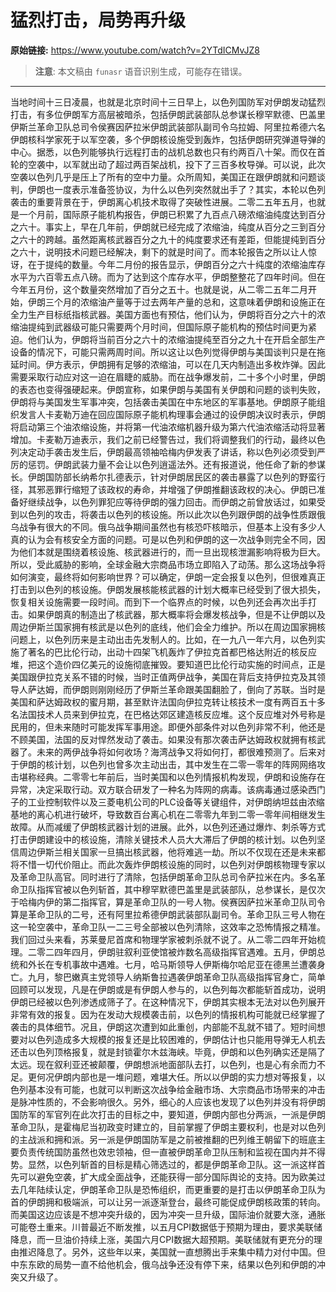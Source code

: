 # 猛烈打击，局势再升级

**原始链接:** <https://www.youtube.com/watch?v=2YTdICMvJZ8>

> **注意**: 本文稿由 `funasr` 语音识别生成，可能存在错误。

---

当地时间十三日凌晨，也就是北京时间十三日早上，以色列国防军对伊朗发动猛烈打击，有多位伊朗军方高层被暗杀，包括伊朗武装部队总参谋长穆罕默德、巴盖里伊斯兰革命卫队总司令侯赛因萨拉米伊朗武装部队副司令乌拉姆、阿里拉希德六名伊朗核科学家死于以军空袭，多个伊朗核设施受到轰炸，包括伊朗研究弹道导弹的中心。据悉，以色列能够执行远程打击的战机总数也只有约两百八十架。而仅在首轮的空袭中，以军就出动了超过两百架战机，投下了三百多枚导弹。可以说，此次空袭以色列几乎是压上了所有的空中力量。众所周知，美国正在跟伊朗就和问题谈判，伊朗也一度表示准备签协议，为什么以色列突然就出手了？其实，本轮以色列袭击的重要背景在于，伊朗离心机技术取得了突破性进展。二零二五年五月，也就是一个月前，国际原子能机构报告，伊朗已积累了九百点八磅浓缩油纯度达到百分之六十。事实上，早在几年前，伊朗就已经完成了浓缩油，纯度从百分之三到百分之六十的跨越。虽然距离核武器百分之九十的纯度要求还有差距，但能提纯到百分之六十，说明技术问题已经解决，剩下的就是时间了。而本轮报告之所以让人惊讶，在于提纯的数量。今年二月份的报告显示，伊朗百分之六十纯度的浓缩油库存水平为六百零五点八磅。而为了达到这个库存水平，伊朗整整花了四年时间。但在今年五月份，这个数量突然增加了百分之五十。也就是说，从二零二五年二月开始，伊朗三个月的浓缩油产量等于过去两年产量的总和，这意味着伊朗和设施正在全力生产目标纸指核武器。美国方面也有预估，他们认为，伊朗将百分之六十的浓缩油提纯到武器级可能只需要两个月时间，但国际原子能机构的预估时间更为紧迫。他们认为，伊朗将当前百分之六十的浓缩油提纯至百分之九十在开启全部生产设备的情况下，可能只需两周时间。所以这让以色列觉得伊朗与美国谈判只是在拖延时间。伊方表示，伊朗拥有足够的浓缩油，可以在几天内制造出多枚炸弹。因此需要采取行动应对这一迫在眉睫的威胁。而在战争爆发前，二十多个小时里，伊朗的表态也变得强硬起来。伊朗宣称，如果伊朗与美国有关伊朗和问题的谈判失败，伊朗将与美国发生军事冲突，包括袭击美国在中东地区的军事基地。伊朗原子能组织发言人卡麦勒万迪在回应国际原子能机构理事会通过的设伊朗决议时表示，伊朗将启动第三个油浓缩设施，并将第一代油浓缩机器升级为第六代油浓缩活动将显著增加。卡麦勒万迪表示，我们之前已经警告过，我们将调整我们的行动，最终以色列决定动手袭击发生后，伊朗最高领袖哈梅内伊发表了讲话，称以色列必须受到严厉的惩罚。伊朗武装力量不会让以色列逍遥法外。还有报道说，他任命了新的参谋长。伊朗国防部长纳希尔扎德表示，针对伊朗居民区的袭击暴露了以色列的野蛮行径，其邪恶罪行缩短了该政权的寿命，并增强了伊朗推翻该政权的决心。伊朗已准备好继续战争，以色列罪犯应等待伊朗的强力回击。而伊朗之前曾放话过，如果受到以色列的攻击，将袭击以色列的核设施。所以此次以色列跟伊朗的战争性质跟俄乌战争有很大的不同。俄乌战争期间虽然也有核恐吓核暗示，但基本上没有多少人真的认为会有核安全方面的问题。可是以色列和伊朗的这一次战争则完全不同，因为他们本就是围绕着核设施、核武器进行的，而一旦出现核泄漏影响将极为巨大。所以，受此威胁的影响，全球金融大宗商品市场立即陷入了动荡。那么这场战争将如何演变，最终将如何影响世界？可以确定，伊朗一定会报复以色列，但很难真正打击到以色列的核设施。伊朗发展核能核武器的计划大概率已经受到了很大损失，恢复相关设施需要一段时间。而到下一个临界点的时候，以色列还会再次出手打击。如果伊朗真的制造出了核武器，那大概率将会爆发核战争，但是不让伊朗以及周边伊斯兰国家拥有核武是以色列的底线，他们会全力维护。所以在周边国家拥核问题上，以色列历来是主动出击先发制人的。比如，在一九八一年六月，以色列实施了著名的巴比伦行动，出动十四架飞机轰炸了伊拉克首都巴格达附近的核反应堆，把这个造价四亿美元的设施彻底摧毁。要知道巴比伦行动实施的时间点，正是美国跟伊拉克关系不错的时候，当时正值两伊战争，美国在背后支持伊拉克及其领导人萨达姆，而伊朗则刚刚经历了伊斯兰革命跟美国翻脸了，倒向了苏联。当时是美国和萨达姆政权的蜜月期，甚至默许法国向伊拉克转让核技术一度有两百五十多名法国技术人员来到伊拉克，在巴格达郊区建造核反应堆。这个反应堆对外号称是民用的，但未来随时可能发挥军事用途。即便外部条件对以色列非常不利，他还是不顾美国，法国的反对悍然发动了袭击。如果没有那次袭击萨达姆政权就拥有核武器了。未来的两伊战争将如何收场？海湾战争又将如何打，都很难预测了。后来对于伊朗的核计划，以色列也曾多次主动出击，其中发生在二零一零年的阵网网络攻击堪称经典。二零零七年前后，当时美国和以色列情报机构发现，伊朗和设施存在异常，决定采取行动。双方联合研发了一种名为阵网的病毒。该病毒通过感染西门子的工业控制软件以及三菱电机公司的PLC设备等关键组件，对伊朗纳坦兹由浓缩基地的离心机进行破坏，导致数百台离心机在二零零九年到二零一零年间相继发生故障。从而减缓了伊朗核武器计划的进展。此外，以色列还通过爆炸、刺杀等方式打击伊朗建设中的核设施，清除关键技术人员大大滞后了伊朗的核计划。以色列坚信周边伊斯兰相关国家一旦搞出核武器，他将难逃一劫。所以不仅现在还是未来都将不惜一切代价阻止。而此次轰炸伊朗核设施的同时，以色列对伊朗核物理专家以及革命卫队高官。同时进行了清除，包括伊朗革命卫队总司令萨拉米在内。多名革命卫队指挥官被以色列斩首，其中穆罕默德巴盖里是武装部队，总参谋长，是仅次于哈梅内伊的第二指挥官，算是革命卫队的一号人物。侯赛因萨拉米革命卫队司令算是革命卫队的二号，还有阿里拉希德伊朗武装部队副司令。革命卫队三号人物在这一轮空袭中，革命卫队一二三号全部被以色列清除，这效率之恐怖情报之精准。我们回过头来看，苏莱曼尼首席和物理学家被刺杀就不说了。从二零二四年开始梳理。二零二四年四月，伊朗驻叙利亚使馆被炸数名高级指挥官遇难。五月，伊朗总统和外长在专机事故中遇难。七月，哈马斯领导人伊斯梅尔哈尼亚在德黑兰遭袭身亡。九月，黎巴嫩真主党领导人纳斯鲁拉遇袭伊朗革命卫队高级指挥官身亡，简单回顾可以发现，凡是在伊朗或是有伊朗人参与的，以色列每次都能斩首成功，说明伊朗已经被以色列渗透成筛子了。在这种情况下，伊朗其实根本无法对以色列展开非常有效的报复。因为在发动大规模袭击前，以色列的情报机构可能就已经掌握了袭击的具体细节。况且，伊朗这次遭到如此重创，内部能不乱就不错了。短时间想要对以色列造成多大规模的报复还是比较困难的，伊朗估计也只能用导弹无人机去还击以色列顶格报复，就是封锁霍尔木兹海峡。毕竟，伊朗和以色列确实还是隔了太远。现在叙利亚还被颠覆，伊朗想派地面部队去打，以色列，也是心有余而力不足。更何况伊朗内部也是一堆问题，难堪大任。所以以伊朗的实力想对等报复，以色列基本没有可能，也就可以判断这次战争给金融市场、大宗商品市场带来的冲击是脉冲性质的，不会影响很久。另外，细心的人应该也发现了以色列并没有将伊朗国防军的军官列在此次打击的目标之中，要知道，伊朗内部也分两派，一派是伊朗革命卫队，是霍梅尼当初政变时建立的，目前掌握了伊朗主要权利，也是对以色列的主战派和拥和派。另一派是伊朗国防军是之前被推翻的巴列维王朝留下的班底主要负责传统国防虽然也效忠领袖，但一直被伊朗革命卫队压制和监视在国内并不得势。显然，以色列斩首的目标是精心筛选过的，都是伊朗革命卫队。这一派这样首先可以避免空袭，扩大成全面战争，还能获得一部分国际舆论的支持。因为欧美过去几年陆续认定，伊朗革命卫队是恐怖组织，而更重要的是打击以伊朗革命卫队为首的伊朗拥和极端派，可以让另一派逐渐登台，最终可能促成伊朗核政策的转向。而美国这边应该是不想冲突升级的，因为冲突一旦升级，国际油价就要大涨，通胀可能卷土重来。川普最近不断发推，以五月CPI数据低于预期为理由，要求美联储降息，而一旦油价持续上涨，美国六月CPI数据大超预期。美联储就有更充分的理由推迟降息了。另外，这些年以来，美国就一直想腾出手来集中精力对付中国。但中东东欧的局势一直不给他机会，俄乌战争还没有停下来，结果以色列和伊朗的冲突又升级了。